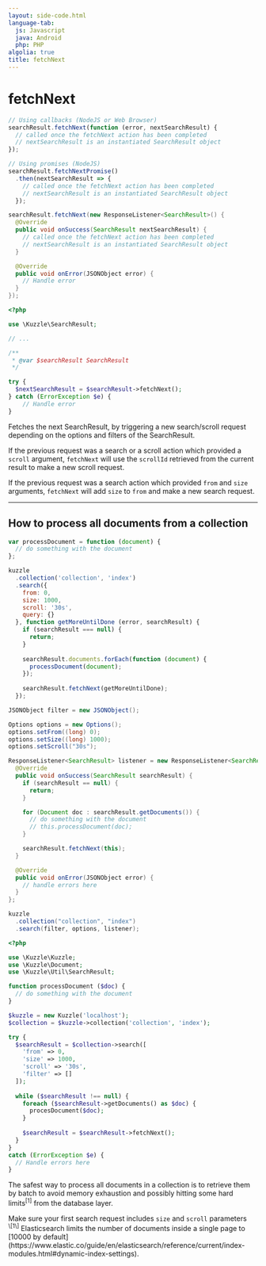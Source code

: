 ```yaml
---
layout: side-code.html
language-tab:
  js: Javascript
  java: Android
  php: PHP
algolia: true
title: fetchNext
---
```


# fetchNext

```js
// Using callbacks (NodeJS or Web Browser)
searchResult.fetchNext(function (error, nextSearchResult) {
  // called once the fetchNext action has been completed
  // nextSearchResult is an instantiated SearchResult object
});

// Using promises (NodeJS)
searchResult.fetchNextPromise()
  .then(nextSearchResult => {
    // called once the fetchNext action has been completed
    // nextSearchResult is an instantiated SearchResult object
  });
```

```java
searchResult.fetchNext(new ResponseListener<SearchResult>() {
  @Override
  public void onSuccess(SearchResult nextSearchResult) {
    // called once the fetchNext action has been completed
    // nextSearchResult is an instantiated SearchResult object
  }

  @Override
  public void onError(JSONObject error) {
    // Handle error
  }
});
```

```php
<?php

use \Kuzzle\SearchResult;

// ...

/**
 * @var $searchResult SearchResult
 */

try {
  $nextSearchResult = $searchResult->fetchNext();
} catch (ErrorException $e) {
    // Handle error
}
```

Fetches the next SearchResult, by triggering a new search/scroll request depending on the options and filters of the SearchResult.

If the previous request was a search or a scroll action which provided a `scroll` argument,
`fetchNext` will use the `scrollId` retrieved from the current result to make a new scroll request.

If the previous request was a search action which provided `from` and `size` arguments,
`fetchNext` will add `size` to `from` and make a new search request.

---

## How to process all documents from a collection

```js
var processDocument = function (document) {
  // do something with the document
};

kuzzle
  .collection('collection', 'index')
  .search({
    from: 0,
    size: 1000,
    scroll: '30s',
    query: {}
  }, function getMoreUntilDone (error, searchResult) {
    if (searchResult === null) {
      return;
    }
    
    searchResult.documents.forEach(function (document) {
      processDocument(document);
    });
    
    searchResult.fetchNext(getMoreUntilDone);
  });
```

```java
JSONObject filter = new JSONObject();

Options options = new Options();
options.setFrom((long) 0);
options.setSize((long) 1000);
options.setScroll("30s");

ResponseListener<SearchResult> listener = new ResponseListener<SearchResult>() {
  @Override
  public void onSuccess(SearchResult searchResult) {
    if (searchResult == null) {
      return;
    }

    for (Document doc : searchResult.getDocuments()) {
      // do something with the document
      // this.processDocument(doc);
    }

    searchResult.fetchNext(this);
  }

  @Override
  public void onError(JSONObject error) {
    // handle errors here
  }
};

kuzzle
  .collection("collection", "index")
  .search(filter, options, listener);
```

```php
<?php

use \Kuzzle\Kuzzle;
use \Kuzzle\Document;
use \Kuzzle\Util\SearchResult;

function processDocument ($doc) {
  // do something with the document
}

$kuzzle = new Kuzzle('localhost');
$collection = $kuzzle->collection('collection', 'index');

try {
  $searchResult = $collection->search([
    'from' => 0,
    'size' => 1000,
    'scroll' => '30s',
    'filter' => []
  ]);
  
  while ($searchResult !== null) {
    foreach ($searchResult->getDocuments() as $doc) {
      procesDocument($doc);
    }
    
    $searchResult = $searchResult->fetchNext();
  }
}
catch (ErrorException $e) {
  // Handle errors here
}
```

The safest way to process all documents in a collection is to retrieve them by batch to avoid memory exhaustion and possibly hitting some hard limits<sup>\[1\]</sup> from the database layer.

<aside class="warning">Make sure your first search request includes <code>size</code> and <code>scroll</code> parameters</aside>

<aside class="notice"><sup>\[1\]</sup> Elasticsearch limits the number of documents inside a single page to [10000 by default](https://www.elastic.co/guide/en/elasticsearch/reference/current/index-modules.html#dynamic-index-settings).</aside>

